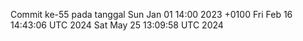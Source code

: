 Commit ke-55 pada tanggal Sun Jan 01 14:00 2023 +0100
Fri Feb 16 14:43:06 UTC 2024
Sat May 25 13:09:58 UTC 2024
